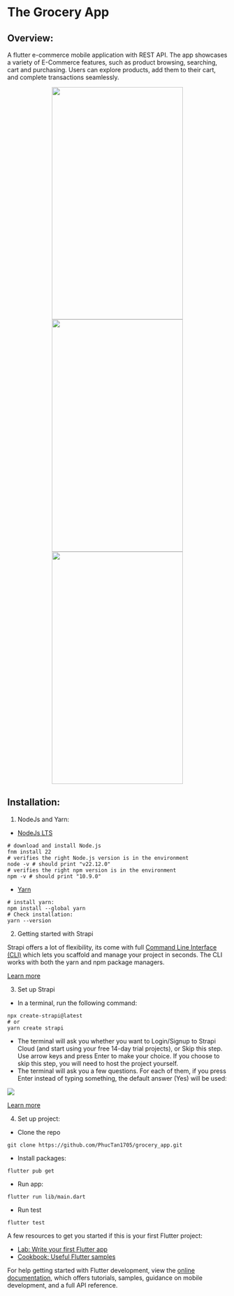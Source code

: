 # The Grocery App

## Overview:

A flutter e-commerce mobile application with REST API. The app showcases a variety of E-Commerce features, such as product browsing, searching, cart and purchasing. Users can explore products, add them to their cart, and complete transactions seamlessly.

<div align="center">
  <span><kbd><img src="https://drive.google.com/uc?export=view&id=1rDg4fQMFEyDaFEebESQJZar_Mp7KrdI9" width="300" height="530"  hspace="10"></kbd></span>
  <span><kbd><img src="https://drive.google.com/uc?export=view&id=1c8fRZn_MBzM4s7jtyGAd-bOTdEeqZ_uM" width="300" height="530"  hspace="10"></kbd></span>
  <span><kbd><img src="https://drive.google.com/uc?export=view&id=1VBhIwCnljNyV4wF9W_GSNMiDayHfewku" width="300" height="530"  hspace="10"></kbd></span>
</div>


## Installation:

1. NodeJs and Yarn:
   
- [NodeJs LTS](https://nodejs.org/en/download/package-manager)
```
# download and install Node.js
fnm install 22
# verifies the right Node.js version is in the environment
node -v # should print "v22.12.0"
# verifies the right npm version is in the environment
npm -v # should print "10.9.0"
```
- [Yarn](https://classic.yarnpkg.com/lang/en/docs/install/#windows-stable)
```
# install yarn:
npm install --global yarn
# Check installation:
yarn --version
```
2. Getting started with Strapi

Strapi offers a lot of flexibility, its come with full [Command Line Interface (CLI)](https://docs.strapi.io/dev-docs/cli) which lets you scaffold and manage your project in seconds. The CLI works with both the yarn and npm package managers.

[Learn more](https://docs.strapi.io/dev-docs/cli)

3. Set up Strapi

- In a terminal, run the following command:

```
npx create-strapi@latest
# or
yarn create strapi
```

- The terminal will ask you whether you want to Login/Signup to Strapi Cloud (and start using your free 14-day trial projects), or Skip this step. Use arrow keys and press Enter to make your choice. If you choose to skip this step, you will need to host the project yourself.
- The terminal will ask you a few questions. For each of them, if you press Enter instead of typing something, the default answer (Yes) will be used:
  
<img src="https://docs.strapi.io/assets/images/prompts-00c582a362038488879781cd1c3eca4a.png">

[Learn more](https://docs.strapi.io/dev-docs/installation/cli)

4. Set up project:

- Clone the repo
```
git clone https://github.com/PhucTan1705/grocery_app.git
```
- Install packages:
```
flutter pub get
```
- Run app:
```
flutter run lib/main.dart
```
- Run test
```
flutter test
```

A few resources to get you started if this is your first Flutter project:

- [Lab: Write your first Flutter app](https://docs.flutter.dev/get-started/codelab)
- [Cookbook: Useful Flutter samples](https://docs.flutter.dev/cookbook)

For help getting started with Flutter development, view the
[online documentation](https://docs.flutter.dev/), which offers tutorials,
samples, guidance on mobile development, and a full API reference.
